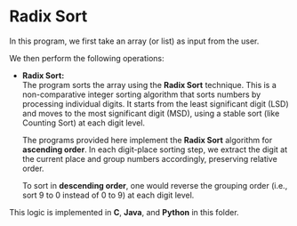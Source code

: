 # Radix Sort

In this program, we first take an array (or list) as input from the user.

We then perform the following operations:

- **Radix Sort:**  
  The program sorts the array using the **Radix Sort** technique. This is a non-comparative integer sorting algorithm that sorts numbers by processing individual digits. It starts from the least significant digit (LSD) and moves to the most significant digit (MSD), using a stable sort (like Counting Sort) at each digit level.

  The programs provided here implement the **Radix Sort** algorithm for **ascending order**. In each digit-place sorting step, we extract the digit at the current place and group numbers accordingly, preserving relative order.

  To sort in **descending order**, one would reverse the grouping order (i.e., sort 9 to 0 instead of 0 to 9) at each digit level.

This logic is implemented in **C**, **Java**, and **Python** in this folder.
